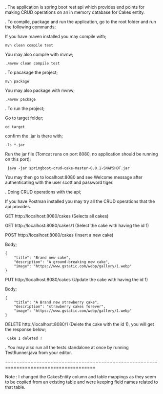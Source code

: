 . The application is spring boot rest api which provides end points for making
CRUD operations on an in memory database for Cakes entity.

. To compile, package and run the application, go to the root folder and run the following commands;

If you have maven installed you may compile with;

    mvn clean compile test
 
You may also compile with mvnw;

    ./mvnw clean compile test

. To pacakage the project;
    
    mvn package

You may also package with mvnw;

    ./mvnw package
    
. To run the project;   

   Go to target folder;
   
    cd target
    
   confirm the .jar is there with;
   
    -ls *.jar
    
   Run the jar file (Tomcat runs on port 8080, no application should be running on this port);
   
     java -jar springboot-crud-cake-master-0.0.1-SNAPSHOT.jar
     
   You may then go to localhost:8080 and see Welcome message after authenticating with the user
   scott and password tiger.
   
  . Doing CRUD operations with the api;
  
  If you have Postman installed you may try all the CRUD operations that the api provides.
  
  GET http://localhost:8080/cakes (Selects all cakes)
  
  GET http://localhost:8080/cakes/1 (Select the cake  with having the id 1)
  
  POST http://localhost:8080/cakes (Insert a new cake)
  
  Body;
  
    { 
        "title": "Brand new cake",
        "description": "A ground-breaking new cake",
        "image": "https://www.gstatic.com/webp/gallery/1.webp"
    }
    
  
  PUT http://localhost:8080/cakes (Update the cake with having the id 1)
    
  Body;
  
    { 
        "title": "A Brand new strawberry cake",
        "description": "strawberry cakes forever",
        "image": "https://www.gstatic.com/webp/gallery/1.webp"
    }
  
  DELETE http://localhost:8080/1 (Delete the cake with the id 1), you will get the response below;
  
     Cake 1 deleted !


. You may also run all the tests standalone at once by running TestRunner.java from your editor.

======================================================================================

Note : I changed the CakesEntity column and table mappings as they seem to be copiied from
an existing table and were keeping field names related to that table.

